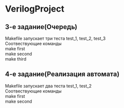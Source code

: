 # VerilogProject
## 3-е задание(Очередь)
Makefile запускает три теста test_1, test_2, test_3\
Соотвествующие команды\
make first\
make second\
make third
## 4-е задание(Реализация автомата) 
Makefile запускает два теста test_1, test_2\
Соотвествующие команды\
make first\
make second

